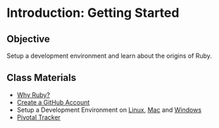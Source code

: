 # Introduction: Getting Started

## Objective

Setup a development environment and learn about the origins of Ruby.

## Class Materials

* [Why Ruby?](0.1-happiness.md)
* [Create a GitHub Account](0.2-github-account.md)
* Setup a Development Environment on 
  [Linux](0.3-development-environment-linux.md), 
  [Mac](0.3-development-environment-osx.md) and 
  [Windows](0.3-development-environment-windows.md)
* [Pivotal Tracker](0.4-pivotal-tracker.md)
